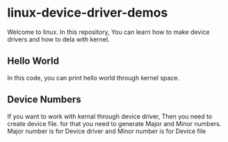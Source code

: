 # linux-device-driver-demos
Welcome to linux. In this repository, You can learn how to make device drivers and how to dela with kernel.

## Hello World
In this code, you can print hello world through kernel space.

## Device Numbers
If you want to work with kernal through device driver, Then you need to create device file. for that you need to generate Major and Minor numbers. Major number is for Device driver and Minor number is for Device file
